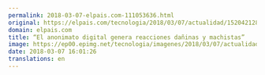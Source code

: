 ```yaml
---
permalink: 2018-03-07-elpais.com-111053636.html
original: https://elpais.com/tecnologia/2018/03/07/actualidad/1520421281_703566.html#?ref=rss&format=simple&link=link
domain: elpais.com
title: “El anonimato digital genera reacciones dañinas y machistas”
image: https://ep00.epimg.net/tecnologia/imagenes/2018/03/07/actualidad/1520421281_703566_1520421517_rrss_normal.jpg
date: 2018-03-07 16:01:26
translations: en
---
```


